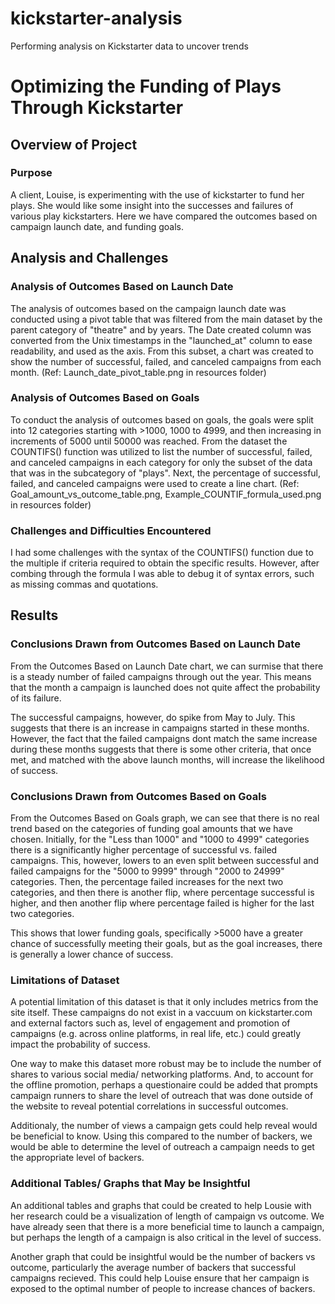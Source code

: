 # kickstarter-analysis
Performing analysis on Kickstarter data to uncover trends

# Optimizing the Funding of Plays Through Kickstarter

## Overview of Project

### Purpose
A client, Louise, is experimenting with the use of kickstarter to fund her plays. She would like some insight into the successes and failures of various play kickstarters. Here we have compared the outcomes based on campaign launch date, and funding goals.

## Analysis and Challenges

### Analysis of Outcomes Based on Launch Date
The analysis of outcomes based on the campaign launch date was conducted using a pivot table that was filtered from the main dataset by the parent category of "theatre" and by years. The Date created column was converted from the Unix timestamps in the "launched_at" column to ease readability, and used as the axis. From this subset, a chart was created to show the number of successful, failed, and canceled campaigns from each month.
(Ref: Launch_date_pivot_table.png in resources folder)

### Analysis of Outcomes Based on Goals
To conduct the analysis of outcomes based on goals, the goals were split into 12 categories starting with >1000, 1000 to 4999, and then increasing in increments of 5000 until 50000 was reached. From the dataset the COUNTIFS() function was utilized to list the number of successful, failed, and canceled campaigns in each category for only the subset of the data that was in the subcategory of "plays". Next, the percentage of successful, failed, and canceled campaigns were used to create a line chart.
(Ref: Goal_amount_vs_outcome_table.png, Example_COUNTIF_formula_used.png in resources folder)

### Challenges and Difficulties Encountered
I had some challenges with the syntax of the COUNTIFS() function due to the multiple if criteria required to obtain the specific results. However, after combing through the formula I was able to debug it of syntax errors, such as missing commas and quotations. 


## Results

### Conclusions Drawn from Outcomes Based on Launch Date
From the Outcomes Based on Launch Date chart, we can surmise that there is a steady number of failed campaigns through out the year. This means that the month a campaign is launched does not quite affect the probability of its failure. 

The successful campaigns, however, do spike from May to July. This suggests that there is an increase in campaigns started in these months. However, the fact that the failed campaigns dont match the same increase during these months suggests that there is some other criteria, that once met, and matched with the above launch months, will increase the likelihood of success. 


### Conclusions Drawn from Outcomes Based on Goals
From the Outcomes Based on Goals graph, we can see that there is no real trend based on the categories of funding goal amounts that we have chosen. Initially, for the "Less than 1000" and "1000 to 4999" categories there is a significantly higher percentage of successful vs. failed campaigns. This, however, lowers to an even split between successful and failed campaigns for the "5000 to 9999" through "2000 to 24999" categories. Then, the percentage failed increases for the next two categories, and then there is another flip, where percentage successful is higher, and then another flip where percentage failed is higher for the last two categories. 

This shows that lower funding goals, specifically >5000 have a greater chance of successfully meeting their goals, but as the goal increases, there is generally a lower chance of success.

### Limitations of Dataset
A potential limitation of this dataset is that it only includes metrics from the site itself. These campaigns do not exist in a vaccuum on kickstarter.com and external factors such as, level of engagement and promotion of campaigns (e.g. across online platforms, in real life, etc.) could greatly impact the probability of success. 

One way to make this dataset more robust may be to include the number of shares to various social media/ networking platforms. And, to account for the offline promotion, perhaps a questionaire could be added that prompts campaign runners to share the level of outreach that was done outside of the website to reveal potential correlations in successful outcomes. 

Additionaly, the number of views a campaign gets could help reveal would be beneficial to know. Using this compared to the number of backers, we would be able to determine the level of outreach a campaign needs to get the appropriate level of backers.


### Additional Tables/ Graphs that May be Insightful
An additional tables and graphs that could be created to help Lousie with her research could be a visualization of length of campaign vs outcome. We have already seen that there is a more beneficial time to launch a campaign, but perhaps the length of a campaign is also critical in the level of success.

Another graph that could be insightful would be the number of backers vs outcome, particularly the average number of backers that successful campaigns recieved. This could help Louise ensure that her campaign is exposed to the optimal number of people to increase chances of backers.

